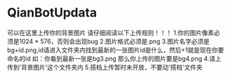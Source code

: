 # QianBotUpdata
可以在这里上传你的背景图片
请仔细阅读以下上传规则！！！
1.你的图片像素必须是1024 * 576，否则会出现bug
2.图片格式必须是.png
3.图片名字必须是bg+id.png,id请进入文件夹内找到最新的一张图片id是什么，然后+1就是现在你要命名的id
如：你看到最新一张是bg3.png 那么你上传的图片要是bg4.png
4.请上传到'背景图片'这个文件夹内
5.搭档上传暂时未开放，不要动'搭档'文件夹
